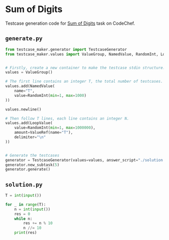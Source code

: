 # Sum of Digits

Testcase generation code for [Sum of Digits](https://www.codechef.com/problems/FLOW006) task on CodeChef.


## `generate.py`
```python
from testcase_maker.generator import TestcaseGenerator
from testcase_maker.values import ValueGroup, NamedValue, RandomInt, LoopValue, ValueRef


# Firstly, create a new container to make the testcase stdin structure.
values = ValueGroup()

# The first line contains an integer T, the total number of testcases.
values.add(NamedValue(
    name="T",
    value=RandomInt(min=1, max=1000)
))

values.newline()

# Then follow T lines, each line contains an integer N.
values.add(LoopValue(
    value=RandomInt(min=1, max=1000000),
    amount=ValueRef(name="T"),
    delimiter="\n"
))


# Generate the testcases
generator = TestcaseGenerator(values=values, answer_script="./solution.py")
generator.new_subtask(5)
generator.generate()
```

## `solution.py`
```python
T = int(input())

for _ in range(T):
    n = int(input())
    res = 0
    while n:
        res += n % 10
        n //= 10
    print(res)
```

